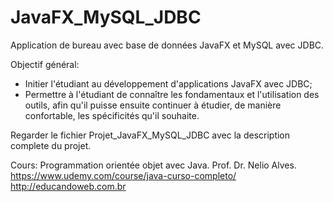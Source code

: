 # JavaFX_MySQL_JDBC
Application de bureau avec base de données JavaFX et MySQL avec JDBC.

Objectif général:
- Initier l'étudiant au développement d'applications JavaFX avec JDBC;
- Permettre à l'étudiant de connaître les fondamentaux et l'utilisation des outils, afin qu'il puisse ensuite continuer à étudier, de manière confortable, les spécificités qu'il souhaite.

Regarder le fichier Projet_JavaFX_MySQL_JDBC avec la description complete du projet.

Cours: Programmation orientée objet avec Java.
Prof. Dr. Nelio Alves.
https://www.udemy.com/course/java-curso-completo/
http://educandoweb.com.br
